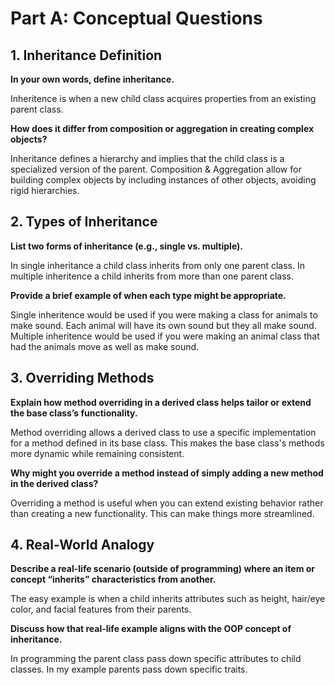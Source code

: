 # Part A: Conceptual Questions

## 1. Inheritance Definition

**In your own words, define inheritance.**

Inheritence is when a new child class acquires properties from an existing parent class.

**How does it differ from composition or aggregation in creating complex objects?**

Inheritance defines a hierarchy and implies that the child class is a specialized version of the parent. Composition & Aggregation allow for building complex objects by including instances of other objects, avoiding rigid hierarchies. 

## 2. Types of Inheritance

**List two forms of inheritance (e.g., single vs. multiple).**

In single inheritance a child class inherits from only one parent class. In multiple inheritence a child inherits from more than one parent class.

**Provide a brief example of when each type might be appropriate.**

Single inheritence would be used if you were making a class for animals to make sound. Each animal will have its own sound but they all make sound. Multiple inheritence would be used if you were making an animal class that had the animals move as well as make sound.

## 3. Overriding Methods

**Explain how method overriding in a derived class helps tailor or extend the base class’s functionality.**

Method overriding allows a derived class to use a specific implementation for a method defined in its base class. This makes the base class's methods more dynamic while remaining consistent.

**Why might you override a method instead of simply adding a new method in the derived class?**

Overriding a method is useful when you can extend existing behavior rather than creating a new functionality. This can make things more streamlined.

## 4. Real-World Analogy

**Describe a real-life scenario (outside of programming) where an item or concept “inherits” characteristics from another.**

The easy example is when a child inherits attributes such as height, hair/eye color, and facial features from their parents.

**Discuss how that real-life example aligns with the OOP concept of inheritance.**

In programming the parent class pass down specific attributes to child classes. In my example parents pass down specific traits.